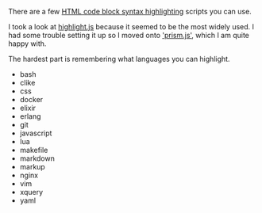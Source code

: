 
<!--
{
  "name": "code syntax highlighting",
  "post-status": "created",
  "published": "2020-06-26+12:00",
  "type": "entry",
  "uid": "http://xq/gmack.nz/article/code-syntax-highlighting",
  "url": "https://gmack.nz/article/code-syntax-highlighting"
}
-->

There are a few 
[HTML code block syntax highlighting](https://ourcodeworld.com/articles/read/140/top-5-best-code-syntax-highlighter-javascript-plugins) scripts you can use.

I took a look at [highlight.js](https://highlightjs.org) because it seemed to be
the most widely used. I had some trouble setting it up so I moved onto 
['prism.js'](https://prismjs.com), which I am quite happy with.

The hardest part is remembering what languages you can highlight.

 - bash
 - clike
 - css
 - docker
 - elixir
 - erlang
 - git
 - javascript
 - lua
 - makefile
 - markdown
 - markup 
 - nginx
 - vim
 - xquery
 - yaml




